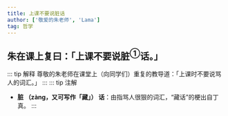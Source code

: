 ```yaml
---
title: 上课不要说脏话
author: ['敬爱的朱老师', 'Lama']
tag: 哲学
---
```

## 朱在课上复曰：「上课不要说脏$^{①}$话。」

::: tip 解释
尊敬的朱老师在课堂上（向同学们）重复的教导道：「上课时不要说骂人的词汇。」
:::
::: tip 注解
- **脏 （zàng，又可写作「藏」） 话**：由指骂人很狠的词汇，“藏话”的梗出自丁真。
:::
